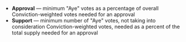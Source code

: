  - **Approval** — minimum "Aye" votes as a percentage of overall Conviction-weighted votes needed for an approval
 - **Support** — minimum number of "Aye" votes, not taking into consideration Conviction-weighted votes, needed as a percent of the total supply needed for an approval